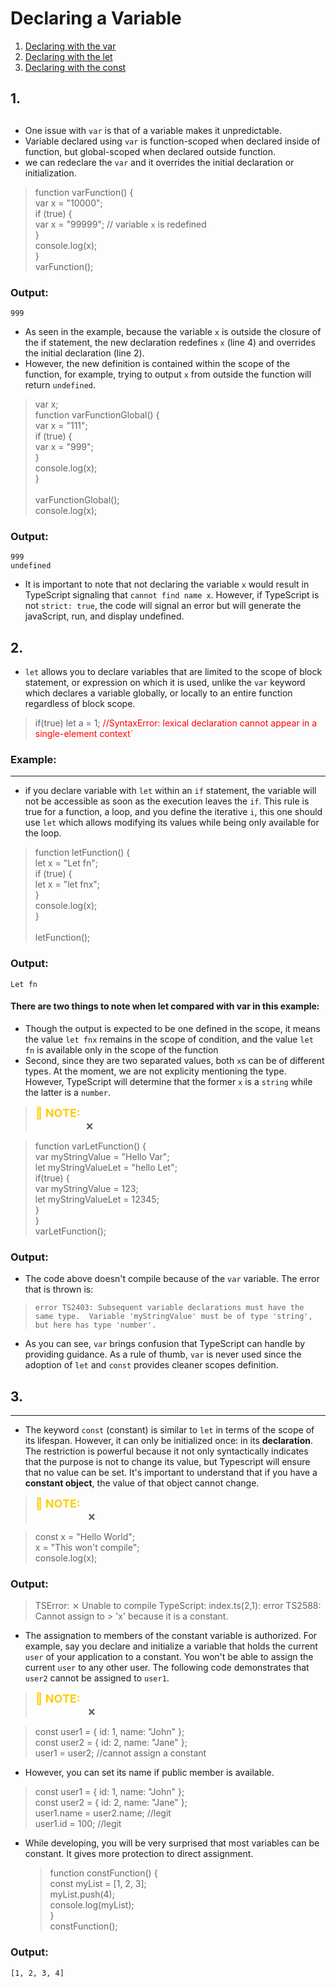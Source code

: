 # Declaring a Variable
1. <span style="color:#fff"> [Declaring with the var](#varKey) </span>
2. <span style="color:#fff"> [Declaring with the let](#letKey) </span>
3. <span style="color:#fff"> [Declaring with the const](#constKey) </span>



## 1. <a name="varKey"> <span style="color:#fff">Declaring with the `var`
</span></a>
---
- One issue with `var`  is that of a variable makes it unpredictable.
- Variable declared using `var` is function-scoped when declared inside of function, but global-scoped when declared outside function.
- we can redeclare the `var` and it overrides the initial declaration or initialization.

>function varFunction() { <br>
>  var x = "10000"; <br>
 > if (true) { <br>
  >  var x = "99999"; // variable `x` is redefined <br>
  >} <br>
  >console.log(x); <br>
>}
><br>
> varFunction(); <br>
### Output:

```999```

- As seen in the example, because the variable `x`
 is outside the closure of the if statement, the new declaration redefines `x` (line 4) and overrides the initial declaration (line 2).
- However, the new definition is contained within the scope of the function,  for example, trying to output `x` from outside the function will return `undefined`.

>var x; <br>
>function varFunctionGlobal() { <br>
 > var x = "111"; <br>
  >if (true) { <br>
   > var x = "999"; <br>
  >} <br>
  >console.log(x); <br>
>} <br>
><br>
>varFunctionGlobal(); <br>
>console.log(x); <br>
  ### Output:

  ```999``` <br>
  ```undefined```

- It is important to note that not declaring the variable `x` would result in TypeScript signaling that `cannot find name x`.  However, if TypeScript is not `strict: true`, the code will signal an error but will generate the javaScript, run, and display undefined.

## 2.  <a name="letKey"> <span style="color:#fff">Declaring with the `let`
</span></a>
 - `let` allows you to declare variables that are limited to the scope of block statement, or expression on which it is used, unlike the `var` keyword which declares a variable globally, or locally to an entire function regardless of block scope.

>if(true) let a = 1;   <span style="color:red">//SyntaxError: lexical declaration cannot appear in a single-element context`</span>

### Example:
---
- if you declare variable with `let` within an `if` statement, the variable will not be accessible as soon as the execution leaves the `if`. This rule is true for a function, a loop, and you define the iterative `i`, this one should use `let` which allows modifying its values while being only available for the loop.


> function letFunction() {<br>
>  let x = "Let fn";<br>
 > if (true) {<br>
  >  let x = "let fnx";<br>
  > }<br>
   > console.log(x);<br>
> }<br>
> <br>
> letFunction();

### Output:

```Let fn```

#### There are two things to note when let compared with var in this example:
 - Though the output is expected to be one defined in the scope, it means the value  `let fnx` remains in the scope of condition, and the value `let fn` is available only in the scope of the function
 - Second, since they are two separated values, both `x`s can be of different types. At the moment, we are not explicity mentioning the type. However, TypeScript will determine that the former `x` is a `string` while the latter is a `number`.

> <span style="font-weight:bold; font-size:18px; color:#ffcc00">📜 NOTE: </span> <span style="color:	#fff;font-weight:bold; font-size:16px;">The Below code is expected to throw an error as explained.</span>❌

> function varLetFunction() { <br>
> var myStringValue = "Hello Var"; <br>
> let myStringValueLet = "hello Let"; <br>
> if(true) { <br>
> var myStringValue = 123; <br>
> let myStringValueLet = 12345; <br>
> }<br>
> } <br>
> varLetFunction(); <br>

### Output:
 - The code above doesn't compile because of the `var` variable. The error that is thrown is:

 > ```error TS2403: Subsequent variable declarations must have the same type.  Variable 'myStringValue' must be of type 'string', but here has type 'number'.```

 - As you can see, `var` brings confusion that TypeScript can handle by providing guidance. As a rule of thumb, `var` is never used since the adoption of `let` and `const` provides cleaner scopes definition.

## 3. <a name="constKey"> <span style="color:#fff">Declaring with the `const`
</span></a>

---
- The keyword `const` (constant) is similar to `let` in terms of the scope of its lifespan. However, it can only be initialized once: in its **declaration**. The restriction is powerful because it not only syntactically indicates that the purpose is not to change its value, but Typescript will ensure that no value can be set. It's important to understand that if you have a **constant object**, the value of that object cannot change.

> <span style="font-weight:bold; font-size:18px; color:#ffcc00">📜 NOTE: </span> <span style="color:	#fff;font-weight:bold; font-size:16px;"> The below code is expected to throw an error as explained. </span>❌

> const x = "Hello World"; <br>
> x = "This won't compile"; <br>
> console.log(x); <br>

### Output:

> TSError: ⨯ Unable to compile TypeScript:
> index.ts(2,1): error TS2588: Cannot assign to > 'x' because it is a constant.

- The assignation to members of the constant variable is authorized. For example, say you declare and initialize a variable that holds the current `user` of your application to a constant. You won't be able to assign the current `user` to any other user. The following code demonstrates that `user2` cannot be assigned to `user1`.

> <span style="font-weight:bold; font-size:18px; color:#ffcc00">📜 NOTE: </span> <span style="color:	#fff;font-weight:bold; font-size:16px;"> The below code is expected to throw an error as explained. </span>❌

> const user1 = { id: 1, name: "John" }; <br>
> const user2 = { id: 2, name: "Jane" }; <br>
> user1 = user2; //cannot assign a constant<br>

- However, you can set its name if public member is available.

> const user1 = { id: 1, name: "John" }; <br>
> const user2 = { id: 2, name: "Jane" }; <br>
> user1.name = user2.name; //legit<br>
> user1.id = 100; //legit<br>

- While developing, you will be very surprised that most variables can be constant. It gives more protection to direct assignment.
  > function constFunction() { <br>
  const myList = [1, 2, 3]; <br>
  myList.push(4); <br>
  console.log(myList); <br>
  } <br>
  constFunction(); <br>

### Output:

```[1, 2, 3, 4]```



